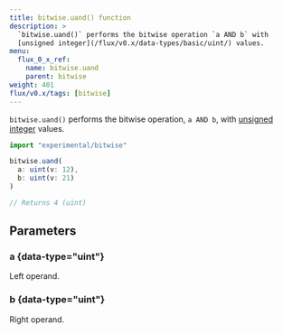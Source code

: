 ```yaml
---
title: bitwise.uand() function
description: >
  `bitwise.uand()` performs the bitwise operation `a AND b` with
  [unsigned integer](/flux/v0.x/data-types/basic/uint/) values.
menu:
  flux_0_x_ref:
    name: bitwise.uand
    parent: bitwise
weight: 401
flux/v0.x/tags: [bitwise]
---
```


`bitwise.uand()` performs the bitwise operation, `a AND b`, with
[unsigned integer](/flux/v0.x/data-types/basic/uint/) values.

```js
import "experimental/bitwise"

bitwise.uand(
  a: uint(v: 12),
  b: uint(v: 21)
)

// Returns 4 (uint)
```

## Parameters

### a {data-type="uint"}
Left operand.

### b {data-type="uint"}
Right operand.